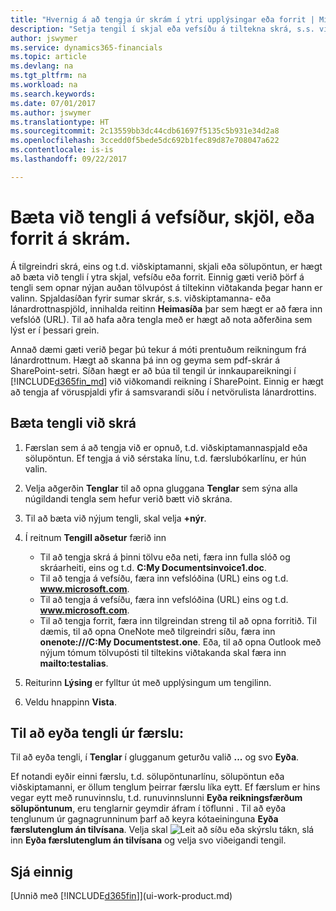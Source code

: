 ```yaml
---
title: "Hvernig á að tengja úr skrám í ytri upplýsingar eða forrit | Microsoft Docs"
description: "Setja tengil í skjal eða vefsíðu á tiltekna skrá, s.s. viðskiptavin eða fylgiskjal."
author: jswymer
ms.service: dynamics365-financials
ms.topic: article
ms.devlang: na
ms.tgt_pltfrm: na
ms.workload: na
ms.search.keywords: 
ms.date: 07/01/2017
ms.author: jswymer
ms.translationtype: HT
ms.sourcegitcommit: 2c13559bb3dc44cdb61697f5135c5b931e34d2a8
ms.openlocfilehash: 3ccedd0f5bede5dc692b1fec89d87e708047a622
ms.contentlocale: is-is
ms.lasthandoff: 09/22/2017

---
```

# <a name="adding-links-to-websites-documents-or-programs-on-records"></a>Bæta við tengli á vefsíður, skjöl, eða forrit á skrám.
Á tilgreindri skrá, eins og t.d. viðskiptamanni, skjali eða sölupöntun, er hægt að bæta við tengli í ytra skjal, vefsíðu eða forrit. Einnig gæti verið þörf á tengli sem opnar nýjan auðan tölvupóst á tiltekinn viðtakanda þegar hann er valinn. Spjaldasíðan fyrir sumar skrár, s.s. viðskiptamanna- eða lánardrottnaspjöld, innihalda reitinn **Heimasíða** þar sem hægt er að færa inn vefslóð (URL). Til að hafa aðra tengla með er hægt að nota aðferðina sem lýst er í þessari grein.

Annað dæmi gæti verið þegar þú tekur á móti prentuðum reikningum frá lánardrottnum. Hægt að skanna þá inn og geyma sem pdf-skrár á SharePoint-setri. Síðan hægt er að búa til tengil úr innkaupareikningi í [!INCLUDE[d365fin_md](includes/d365fin_md.md)] við viðkomandi reikning í SharePoint. Einnig er hægt að tengja af vöruspjaldi yfir á samsvarandi síðu í netvörulista lánardrottins.

## <a name="to-add-a-link-on-a-record"></a>Bæta tengli við skrá   

1.  Færslan sem á að tengja við er opnuð, t.d. viðskiptamannaspjald eða sölupöntun. Ef tengja á við sérstaka línu, t.d. færslubókarlínu, er hún valin.  

2.  Velja aðgerðin **Tenglar** til að opna gluggana **Tenglar** sem sýna alla núgildandi tengla sem hefur verið bætt við skrána.

3. Til að bæta við nýjum tengli, skal velja **+nýr**.

4.  Í reitnum **Tengill aðsetur** færið inn

    -   Til að tengja skrá á þinni tölvu eða neti, færa inn fulla slóð og skráarheiti, eins og t.d. **C:My Documentsinvoice1.doc**.
    -   Til að tengja á vefsíðu, færa inn vefslóðina (URL) eins og t.d. **www.microsoft.com**.
    -   Til að tengja á vefsíðu, færa inn vefslóðina (URL) eins og t.d. **www.microsoft.com**.
    -   Til að tengja forrit, færa inn tilgreindan streng til að opna forritið. Til dæmis, til að opna OneNote með tilgreindri síðu, færa inn **onenote:///C:My Documentstest.one**. Eða, til að opna Outlook með nýjum tómum tölvupósti til tiltekins viðtakanda skal færa inn **mailto:testalias**.  

5.  Reiturinn **Lýsing** er fylltur út með upplýsingum um tengilinn.  

6.  Veldu hnappinn **Vista**.  

## <a name="to-delete-a-link-from-a-record"></a>Til að eyða tengli úr færslu:  

Til að eyða tengli, í **Tenglar** í glugganum geturðu valið **...** og svo **Eyða**.

Ef notandi eyðir einni færslu, t.d. sölupöntunarlínu, sölupöntun eða viðskiptamanni, er öllum tenglum þeirrar færslu líka eytt. Ef færslum er hins vegar eytt með runuvinnslu, t.d. runuvinnslunni **Eyða reikningsfærðum sölupöntunum**, eru tenglarnir geymdir áfram í töflunni . Til að eyða tenglunum úr gagnagrunninum þarf að keyra kótaeininguna **Eyða færslutenglum án tilvísana**. Velja skal ![Leit að síðu eða skýrslu](media/ui-search/search_small.png "Leit að síðu eða skýrslu táknið") tákn, slá inn **Eyða færslutenglum án tilvísana** og velja svo viðeigandi tengil.   

<!-- ### To run delete orphaned record links  

1.  Choose the ![Search for Page or Report](media/ui-search/search_small.png "Search for Page or Report icon") icon, enter **Data Deletion**, and then choose the related link.  

2.  On the **Data Deletion** page, choose **Tasks**, and then choose **Delete Orphaned Record Links**.  -->

## <a name="see-also"></a>Sjá einnig  
[Unnið með [!INCLUDE[d365fin](includes/d365fin_md.md)]](ui-work-product.md)  

